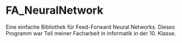 # FA_NeuralNetwork
Eine einfache Bibliothek für Feed-Forward Neural Networks.
Dieses Programm war Teil meiner Facharbeit in Informatik in der 10. Klasse.
